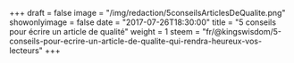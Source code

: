 +++
draft = false
image = "/img/redaction/5conseilsArticlesDeQualite.png"
showonlyimage = false
date = "2017-07-26T18:30:00"
title = "5 conseils pour écrire un article de qualité"
weight = 1
steem = "fr/@kingswisdom/5-conseils-pour-ecrire-un-article-de-qualite-qui-rendra-heureux-vos-lecteurs"
+++

<!--more-->
